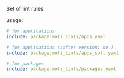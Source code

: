 Set of lint rules

usage:

```yaml
# for applications
include: package:moti_lints/apps.yaml

# for applications (softer version: no )
include: package:moti_lints/apps_soft.yaml

# for packages
include: package:moti_lints/packages.yaml
```
